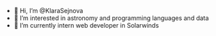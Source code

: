 - 👋 Hi, I’m @KlaraSejnova
- 👀 I’m interested in astronomy and programming languages and data
- 🌱 I’m currently intern web developer in Solarwinds


<!---
KlaraSejnova/KlaraSejnova is a ✨ special ✨ repository because its `README.md` (this file) appears on your GitHub profile.
You can click the Preview link to take a look at your changes.
--->
